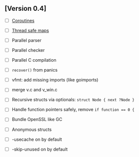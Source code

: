 ## [Version 0.4]
- [ ] [Coroutines](https://github.com/vlang/v/discussions/11582)
- [ ] [Thread safe maps](https://github.com/vlang/v/discussions/11729)
- [ ] Parallel parser
- [ ] Parallel checker
- [ ] Parallel C compilation
- [ ] `recover()` from panics
- [ ] vfmt: add missing imports (like goimports)
- [ ] merge v.c and v_win.c
- [ ] Recursive structs via optionals: `struct Node { next ?Node }`
- [ ] Handle function pointers safely, remove `if function == 0 {`
- [ ] Bundle OpenSSL like GC
- [ ] Anonymous structs
- [ ] -usecache on by default
- [ ] -skip-unused on by default

